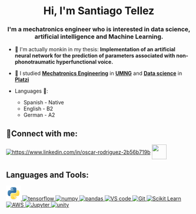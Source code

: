 <h1 align="center">Hi, I'm Santiago Tellez</h1>
<h3 align="center">I'm a mechatronics engineer who is interested in data science, artificial intelligence and Machine Learning.</h3>

- 🔭 I'm actually monkin in my thesis: **Implementation of an artificial neural network for the prediction of parameters associated with non-phonotraumatic hyperfunctional voice.**

- 🌱 I studied [**Mechatronics Engineering**](https://www.umng.edu.co/programas/pregados/ingenieria-mecatronica) in [**UMNG**](https://www.umng.edu.co/inicio) and [**Data science**](https://platzi.com/data-scientist-python/?school=_escuela_escuela-datos_) in  [**Platzi**](https://platzi.com/home)

- Languages 💬:
    - Spanish - Native
    - English - B2
    - German - A2


<h2 align="left">👤Connect with me:</h2>
<p align="left">
<a href="https://www.linkedin.com/in/teriesu/" target="blank"><img align="center" src="https://raw.githubusercontent.com/rahuldkjain/github-profile-readme-generator/master/src/images/icons/Social/linked-in-alt.svg" alt="https://www.linkedin.com/in/oscar-rodriguez-2b56b719b" height="30" width="40" /></a> <a href="https://twitter.com/teriesu" target="blank"><img align="center" src="https://cdn.cdnlogo.com/logos/t/96/twitter-icon.svg" height="40" width="40" /></a>
</p>


<h2 align="left">Languages and Tools:</h2>
<p align="left"><a href="https://www.python.org" target="_blank" rel="noreferrer"> <img src="https://raw.githubusercontent.com/devicons/devicon/master/icons/python/python-original.svg" alt="python" width="40" height="40"/> </a> <a href="https://www.tensorflow.org" target="_blank" rel="noreferrer"> <img src="https://upload.wikimedia.org/wikipedia/commons/thumb/2/2d/Tensorflow_logo.svg/1200px-Tensorflow_logo.svg.png" alt="tensorflow" width="40" height="40"/> </a> <a href="https://numpy.org" target="_blank" rel="noreferrer"> <img src="https://cdn.worldvectorlogo.com/logos/numpy-1.svg" alt="numpy" width="40" height="40"/> </a> <a href="https://pandas.pydata.org" target="_blank" rel="noreferrer"> <img src="https://upload.wikimedia.org/wikipedia/commons/thumb/2/22/Pandas_mark.svg/1200px-Pandas_mark.svg.png" alt="pandas" width="40" height="40"/> </a> <a href="https://code.visualstudio.com/" target="_blank" rel="noreferrer"> <img src="https://cdn.worldvectorlogo.com/logos/visual-studio-code-1.svg" alt="VS code" width="40" height="40"/> </a> <a href="https://git-scm.com" target="_blank" rel="noreferrer"> <img src="https://cdn.worldvectorlogo.com/logos/git-icon.svg" alt="Git" width="40" height="40"/> </a> <a href="https://scikit-learn.org" target="_blank" rel="noreferrer"> <img src="https://upload.wikimedia.org/wikipedia/commons/thumb/0/05/Scikit_learn_logo_small.svg/1280px-Scikit_learn_logo_small.svg.png" alt="Scikit Learn" width="65" height="35"/> </a> <a href="https://aws.amazon.com/es/" target="_blank" rel="noreferrer"> <img src="https://cdn.worldvectorlogo.com/logos/aws-2.svg" alt="AWS" width="40" height="40"/> </a> <a href="https://jupyter.org" target="_blank" rel="noreferrer"> <img src="https://upload.wikimedia.org/wikipedia/commons/thumb/3/38/Jupyter_logo.svg/1200px-Jupyter_logo.svg.png" alt="Jupyter" width="40" height="40"/> </a> <a href="https://unity.com/" target="_blank" rel="noreferrer"> <img src="https://www.vectorlogo.zone/logos/unity3d/unity3d-icon.svg" alt="unity" width="40" height="40"/> </a> </p>
